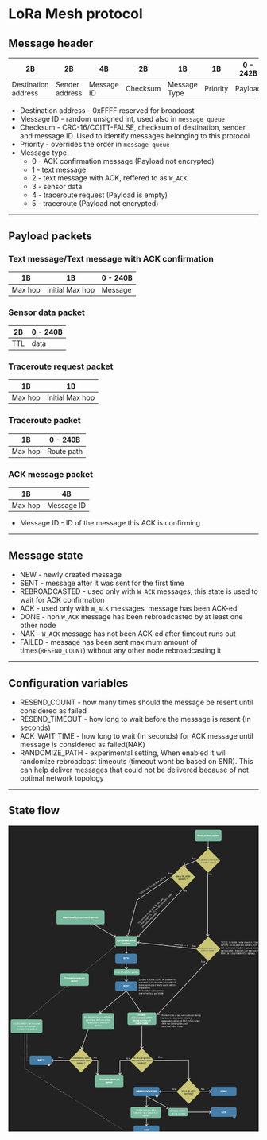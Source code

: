 # LoRa Mesh protocol


## Message header
| 2B | 2B | 4B | 2B | 1B | 1B | 0 - 242B |
|----|----|----|----|----|----|----|
|Destination address|Sender address|Message ID|Checksum|Message Type|Priority|Payload|

* Destination address - 0xFFFF reserved for broadcast
* Message ID - random unsigned int, used also in `message queue`
* Checksum - CRC-16/CCITT-FALSE, checksum of destination, sender and message ID. Used to identify messages belonging to this protocol
* Priority - overrides the order in `message queue`
* Message type
  * 0 - ACK confirmation message (Payload not encrypted)
  * 1 - text message
  * 2 - text message with ACK, reffered to as `W_ACK`
  * 3 - sensor data
  * 4 - traceroute request (Payload is empty)
  * 5 - traceroute (Payload not encrypted)

---

## Payload packets

### Text message/Text message with ACK confirmation

| 1B | 1B | 0 - 240B |
|----|----|----|
|Max hop|Initial Max hop|Message|

### Sensor data packet

| 2B | 0 - 240B |
|----|----|
|TTL|data|

### Traceroute request packet

| 1B | 1B |
|----|----|
|Max hop|Initial Max hop|

### Traceroute packet

| 1B | 0 - 240B |
|----|----|
|Max hop|Route path|

### ACK message packet

| 1B | 4B |
|----|----|
|Max hop|Message ID|

* Message ID - ID of the message this ACK is confirming

---

## Message state

* NEW - newly created message
* SENT - message after it was sent for the first time
* REBROADCASTED - used only with `W_ACK` messages, this state is used to wait for ACK confirmation
* ACK - used only with `W_ACK` messages, message has been ACK-ed
* DONE - non `W_ACK` message has been rebroadcasted by at least one other node
* NAK - `W_ACK` message has not been ACK-ed after timeout runs out
* FAILED - message has been sent maximum amount of times(`RESEND_COUNT`) without any other node rebroadcasting it

---

## Configuration variables

* RESEND_COUNT - how many times should the message be resent until considered as failed
* RESEND_TIMEOUT - how long to wait before the message is resent (In seconds)
* ACK_WAIT_TIME - how long to wait (In seconds) for ACK message until message is considered as failed(NAK)
* RANDOMIZE_PATH - experimental setting, When enabled it will randomize rebroadcast timeouts (timeout wont be based on SNR). This can help deliver messages that could not be delivered because of not optimal network topology

---
## State flow

![State flow](state_flow.png)
